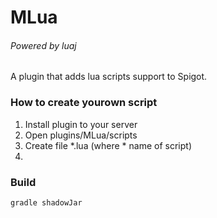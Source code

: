 # MLua
###### Powered by luaj

A plugin that adds lua scripts support to Spigot.

### How to create yourown script
1. Install plugin to your server
2. Open plugins/MLua/scripts
3. Create file *.lua (where * name of script)
4. 

### Build
```bash
gradle shadowJar
```

